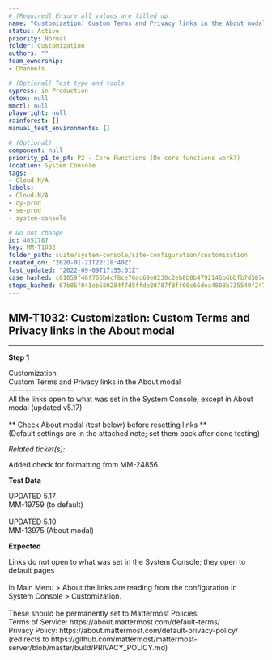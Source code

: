 ```yaml
---
# (Required) Ensure all values are filled up
name: "Customization: Custom Terms and Privacy links in the About modal"
status: Active
priority: Normal
folder: Customization
authors: ""
team_ownership: 
- Channels

# (Optional) Test type and tools
cypress: in Production
detox: null
mmctl: null
playwright: null
rainforest: []
manual_test_environments: []

# (Optional)
component: null
priority_p1_to_p4: P2 - Core Functions (Do core functions work?)
location: System Console
tags: 
- Cloud N/A
labels: 
- Cloud-N/A
- cy-prod
- se-prod
- system-console

# Do not change
id: 4051787
key: MM-T1032
folder_path: suite/system-console/site-configuration/customization
created_on: "2020-01-21T22:18:40Z"
last_updated: "2022-09-09T17:55:01Z"
case_hashed: c81059f46f765b4cf8ce76ac68e8230c2eb8b0b4792146b6bbfb7d587e875633b6c96d0e0674c0cbe13d5203cb9d0ed3
steps_hashed: 67b86f041eb580284f7d5ffde80787f8ff00c66dea4808b735549f247c530477ad8b0f03e60b3109bef8519bab35dba7
---
```


## MM-T1032: Customization: Custom Terms and Privacy links in the About modal

---

**Step 1**

Customization\
Custom Terms and Privacy links in the About modal\
\--------------------\
All the links open to what was set in the System Console, except in About modal (updated v5.17)\
\
\*\* Check About modal (test below) before resetting links \*\*\
(Default settings are in the attached note; set them back after done testing)

_Related ticket(s):_

Added check for formatting from MM-24856

**Test Data**

UPDATED 5.17\
MM-19759 (to default)\
\
UPDATED 5.10\
MM-13975 (About modal)

**Expected**

Links do not open to what was set in the System Console; they open to default pages\
\
In Main Menu > About the links are reading from the configuration in System Console > Customization.\
\
These should be permanently set to Mattermost Policies:\
Terms of Service: https\://about.mattermost.com/default-terms/\
Privacy Policy: https\://about.mattermost.com/default-privacy-policy/ (redirects to https\://github.com/mattermost/mattermost-server/blob/master/build/PRIVACY\_POLICY.md)
